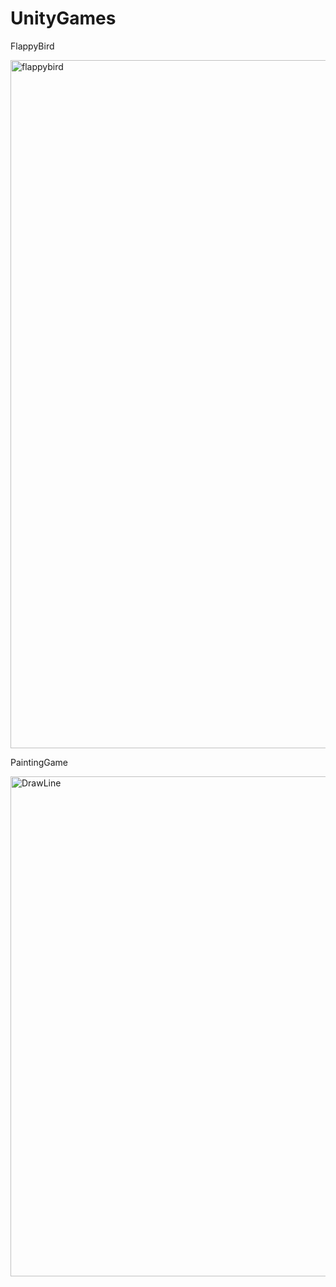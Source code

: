 # UnityGames
FlappyBird

<img width="1101" alt="flappybird" src="https://user-images.githubusercontent.com/49352204/69107525-a115cf80-0a3f-11ea-866b-a3feeda7f38c.png">


PaintingGame

<img width="800" alt="DrawLine" src="https://user-images.githubusercontent.com/49352204/69107720-58124b00-0a40-11ea-9032-c13de9ba35f2.png">
